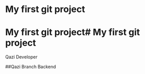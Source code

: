 # My first git project

# My first git project# My first git project

Qazi Developer

##Qazi Branch Backend